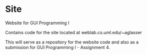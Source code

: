 Site
====

Website for GUI Programming I

Contains code for the site located at weblab.cs.uml.edu/~aglasser

This will serve as a repository for the website code and also as 
a submission for GUI Programming I - Assignment 4.
